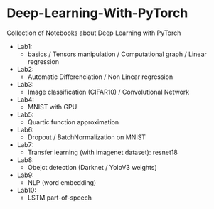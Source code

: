 # Deep-Learning-With-PyTorch

Collection of Notebooks about Deep Learning with PyTorch



- Lab1:
  - basics / Tensors manipulation / Computational graph / Linear regression
- Lab2:
  - Automatic Differenciation / Non Linear regression
- Lab3:
  - Image classification (CIFAR10) / Convolutional Network
- Lab4:
  - MNIST with GPU
- Lab5:
  - Quartic function approximation
- Lab6:
  - Dropout / BatchNormalization on MNIST
- Lab7:
  - Transfer learning (with imagenet dataset): resnet18
- Lab8:
  - Obejct detection (Darknet / YoloV3 weights)
- Lab9:
  - NLP (word embedding)
- Lab10:
  - LSTM part-of-speech